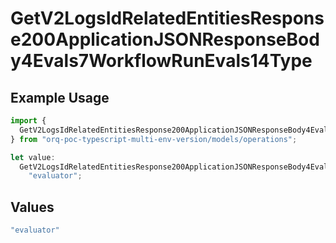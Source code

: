 # GetV2LogsIdRelatedEntitiesResponse200ApplicationJSONResponseBody4Evals7WorkflowRunEvals14Type

## Example Usage

```typescript
import {
  GetV2LogsIdRelatedEntitiesResponse200ApplicationJSONResponseBody4Evals7WorkflowRunEvals14Type,
} from "orq-poc-typescript-multi-env-version/models/operations";

let value:
  GetV2LogsIdRelatedEntitiesResponse200ApplicationJSONResponseBody4Evals7WorkflowRunEvals14Type =
    "evaluator";
```

## Values

```typescript
"evaluator"
```